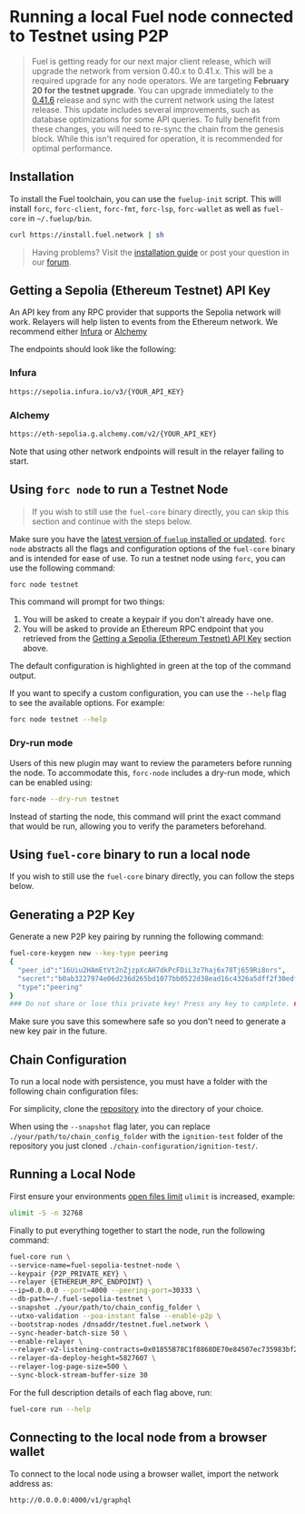 # Running a local Fuel node connected to Testnet using P2P

> Fuel is getting ready for our next major client release, which will upgrade the network from version 0.40.x to 0.41.x. This will be a required upgrade for any node operators.
> We are targeting **February 20 for the testnet upgrade**. You can upgrade immediately to the [0.41.6](https://github.com/FuelLabs/fuel-core/releases/tag/v0.41.6) release and sync with the current network using the latest release.
> This update includes several improvements, such as database optimizations for some API queries. To fully benefit from these changes, you will need to re-sync the chain from the genesis block. While this isn't required for operation, it is recommended for optimal performance.

## Installation

To install the Fuel toolchain, you can use the `fuelup-init` script.
This will install `forc`, `forc-client`, `forc-fmt`, `forc-lsp`, `forc-wallet` as well as `fuel-core` in `~/.fuelup/bin`.

```sh
curl https://install.fuel.network | sh
```

> Having problems? Visit the [installation guide](https://docs.fuel.network/guides/installation/) or post your question in our [forum](https://forum.fuel.network/).

## Getting a Sepolia (Ethereum Testnet) API Key

An API key from any RPC provider that supports the Sepolia network will work. Relayers will help listen to events from the Ethereum network. We recommend either [Infura](https://www.infura.io/) or [Alchemy](https://www.alchemy.com/)

The endpoints should look like the following:

### Infura

```sh
https://sepolia.infura.io/v3/{YOUR_API_KEY}
```

### Alchemy

```sh
https://eth-sepolia.g.alchemy.com/v2/{YOUR_API_KEY}
```

Note that using other network endpoints will result in the relayer failing to start.

## Using `forc node` to run a Testnet Node

> If you wish to still use the `fuel-core` binary directly, you can skip this section and continue with the steps below.

Make sure you have the [latest version of `fuelup` installed or updated](https://docs.fuel.network/guides/contract-quickstart/#installation). `forc node` abstracts all the flags and configuration options of the `fuel-core` binary and is intended for ease of use. To run a testnet node using `forc`, you can use the following command:

```sh
forc node testnet
```

This command will prompt for two things:

1. You will be asked to create a keypair if you don't already have one.
2. You will be asked to provide an Ethereum RPC endpoint that you retrieved from the [Getting a Sepolia (Ethereum Testnet) API Key](#getting-a-sepolia-ethereum-testnet-api-key) section above.

The default configuration is highlighted in green at the top of the command output.

If you want to specify a custom configuration, you can use the `--help` flag to see the available options. For example:

```sh
forc node testnet --help
```

### Dry-run mode

Users of this new plugin may want to review the parameters before running the node. To accommodate this, `forc-node` includes a dry-run mode, which can be enabled using:

```sh
forc-node --dry-run testnet
```

Instead of starting the node, this command will print the exact command that would be run, allowing you to verify the parameters beforehand.

## Using `fuel-core` binary to run a local node

If you wish to still use the `fuel-core` binary directly, you can follow the steps below.

## Generating a P2P Key

Generate a new P2P key pairing by running the following command:

```sh
fuel-core-keygen new --key-type peering
{
  "peer_id":"16Uiu2HAmEtVt2nZjzpXcAH7dkPcFDiL3z7haj6x78Tj659Ri8nrs",
  "secret":"b0ab3227974e06d236d265bd1077bb0522d38ead16c4326a5dff2f30edf88496",
  "type":"peering"
}
### Do not share or lose this private key! Press any key to complete. ###
```

Make sure you save this somewhere safe so you don't need to generate a new key pair in the future.

## Chain Configuration

To run a local node with persistence, you must have a folder with the following chain configuration files:

For simplicity, clone the [repository](https://github.com/FuelLabs/chain-configuration/tree/master) into the directory of your choice.

When using the `--snapshot` flag later, you can replace `./your/path/to/chain_config_folder` with the `ignition-test` folder of the repository you just cloned `./chain-configuration/ignition-test/`.

## Running a Local Node

First ensure your environments [open files limit](https://askubuntu.com/questions/162229/how-do-i-increase-the-open-files-limit-for-a-non-root-user) `ulimit` is increased, example:

```sh
ulimit -S -n 32768
```

Finally to put everything together to start the node, run the following command:

```sh
fuel-core run \
--service-name=fuel-sepolia-testnet-node \
--keypair {P2P_PRIVATE_KEY} \
--relayer {ETHEREUM_RPC_ENDPOINT} \
--ip=0.0.0.0 --port=4000 --peering-port=30333 \
--db-path=~/.fuel-sepolia-testnet \
--snapshot ./your/path/to/chain_config_folder \
--utxo-validation --poa-instant false --enable-p2p \
--bootstrap-nodes /dnsaddr/testnet.fuel.network \
--sync-header-batch-size 50 \
--enable-relayer \
--relayer-v2-listening-contracts=0x01855B78C1f8868DE70e84507ec735983bf262dA \
--relayer-da-deploy-height=5827607 \
--relayer-log-page-size=500 \
--sync-block-stream-buffer-size 30
```

For the full description details of each flag above, run:

```sh
fuel-core run --help
```

## Connecting to the local node from a browser wallet

To connect to the local node using a browser wallet, import the network address as:

```sh
http://0.0.0.0:4000/v1/graphql
```
